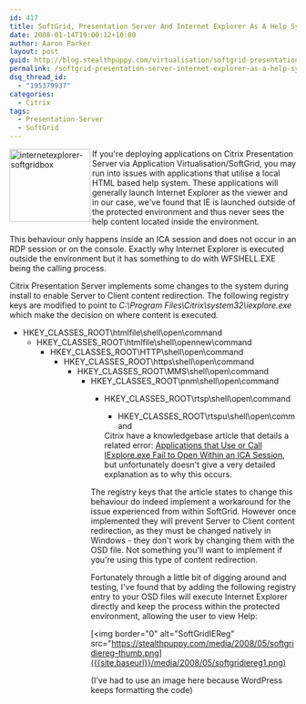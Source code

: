 ```yaml
---
id: 417
title: SoftGrid, Presentation Server And Internet Explorer As A Help System
date: 2008-01-14T19:00:12+10:00
author: Aaron Parker
layout: post
guid: http://blog.stealthpuppy.com/virtualisation/softgrid-presentation-server-internet-explorer-as-a-help-system
permalink: /softgrid-presentation-server-internet-explorer-as-a-help-system/
dsq_thread_id:
  - "195379937"
categories:
  - Citrix
tags:
  - Presentation-Server
  - SoftGrid
---
```

<img border="0" alt="internetexplorer-softgridbox" align="left" src="https://stealthpuppy.com/media/2008/05/internetexplorer-softgridbox.png" width="142" height="128" /> If you're deploying applications on Citrix Presentation Server via Application Virtualisation/SoftGrid, you may run into issues with applications that utilise a local HTML based help system. These applications will generally launch Internet Explorer as the viewer and in our case, we've found that IE is launched outside of the protected environment and thus never sees the help content located inside the environment.

This behaviour only happens inside an ICA session and does not occur in an RDP session or on the console. Exactly why Internet Explorer is executed outside the environment but it has something to do with WFSHELL.EXE being the calling process.

Citrix Presentation Server implements some changes to the system during install to enable Server to Client content redirection. The following registry keys are modified to point to _C:\Program Files\Citrix\system32\iexplore.exe_ which make the decision on where content is executed.

  * HKEY\_CLASSES\_ROOT\htmlfile\shell\open\command 
      * HKEY\_CLASSES\_ROOT\htmlfile\shell\opennew\command 
          * HKEY\_CLASSES\_ROOT\HTTP\shell\open\command 
              * HKEY\_CLASSES\_ROOT\https\shell\open\command 
                  * HKEY\_CLASSES\_ROOT\MMS\shell\open\command 
                      * HKEY\_CLASSES\_ROOT\pnm\shell\open\command 
                          * HKEY\_CLASSES\_ROOT\rtsp\shell\open\command 
                              * HKEY\_CLASSES\_ROOT\rtspu\shell\open\command </ul> 
                            Citrix have a knowledgebase article that details a related error: [Applications that Use or Call IExplore.exe Fail to Open Within an ICA Session](http://support.citrix.com/article/CTX107424), but unfortunately doesn't give a very detailed explanation as to why this occurs.
                            
                            The registry keys that the article states to change this behaviour do indeed implement a workaround for the issue experienced from within SoftGrid. However once implemented they will prevent Server to Client content redirection, as they must be changed natively in Windows - they don't work by changing them with the OSD file. Not something you'll want to implement if you're using this type of content redirection.
                            
                            Fortunately through a little bit of digging around and testing, I've found that by adding the following registry entry to your OSD files will execute Internet Explorer directly and keep the process within the protected environment, allowing the user to view Help:
                            
                            [<img border="0" alt="SoftGridIEReg" src="https://stealthpuppy.com/media/2008/05/softgridiereg-thumb.png]({{site.baseurl}}/media/2008/05/softgridiereg1.png) 
                            
                            (I've had to use an image here because WordPress keeps formatting the code)